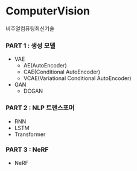 # ComputerVision
비주얼컴퓨팅최신기술

### PART 1 : 생성 모델 
- VAE
    - AE(AutoEncoder)
    - CAE(Conditional AutoEncoder)
    - VCAE(Variational Conditional AutoEncoder)
- GAN
    - DCGAN


### PART 2 : NLP 트랜스포머
- RNN
- LSTM
- Transformer

### PART 3 : NeRF
- NeRF
